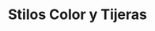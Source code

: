 ---
title: "Stilos Color y Tijeras"
url: /san-miguel-petapa/stilos-color-y-tijeras/
shop: Friseur
---